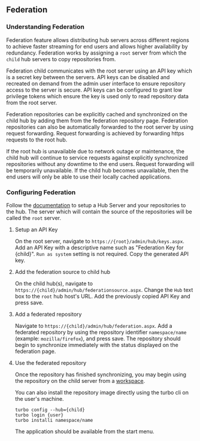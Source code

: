 ## Federation

### Understanding Federation

Federation feature allows distributing hub servers across different regions to achieve faster streaming for end users and allows higher availability by redundancy. Federation works by assigning a `root` server from which the `child` hub servers to copy repositories from.

Federation child communicates with the root server using an API key which is a secret key between the servers. API keys can be disabled and recreated on demand from the admin user interface to ensure repository access to the server is secure. API keys can be configured to grant low privilege tokens which ensure the key is used only to read repository data from the root server.

Federation repositories can be explicitly cached and synchronized on the child hub by adding them from the federation repository page. Federation repositories can also be automatically forwarded to the root server by using request forwarding. Request forwarding is achieved by forwarding https requests to the root hub.

If the root hub is unavailable due to network outage or maintenance, the child hub will continue to service requests against explicitly synchronized repositories without any downtime to the end users. Request forwarding will be temporarily unavailable. If the child hub becomes unavailable, then the end users will only be able to use their locally cached applications.

### Configuring Federation

Follow the [documentation](https://hub.turbo.net/docs/server/setup-and-deployment/deploying-on-premises) to setup a Hub Server and your repositories to the hub. The server which will contain the source of the repositories will be called the `root` server.

1. Setup an API Key

   On the root server, navigate to `https://{root}/admin/hub/keys.aspx`. Add an API Key with a descriptive name such as "Federation Key for {child}". `Run as system` setting is not required. Copy the generated API key.

2. Add the federation source to child hub

   On the child hub(s), navigate to `https://{child}/admin/hub/federationsource.aspx`. Change the `Hub` text box to the `root` hub host's URL. Add the previously copied API Key and press save.

3. Add a federated repository

   Navigate to `https://{child}/admin/hub/federation.aspx`. Add a federated repository by using the repository identifier `namespace/name` (example: `mozilla/firefox`), and press save. The repository should begin to synchronize immediately with the status displayed on the federation page.

4. Use the federated repository

   Once the repository has finished synchronizing, you may begin using the repository on the child server from a [workspace](https://hub.turbo.net/docs/server/administration/overview#managing-workspaces).

   You can also install the repository image directly using the turbo cli on the user's machine.

   ```
   turbo config --hub={child}
   turbo login {user}
   turbo installi namespace/name
   ```

   The application should be available from the start menu.
